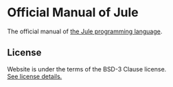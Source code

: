 # Official Manual of Jule
The official manual of [the Jule programming language](https://github.com/julelang/jule).

<h2 id="license">License</h2>

Website is under the terms of the BSD-3 Clause license. <br>
[See license details.](./LICENSE)
